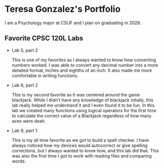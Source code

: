 
# Teresa Gonzalez's Portfolio

I am a Psychology major at CSUF and I plan on graduating in 2028. 

## Favorite CPSC 120L Labs 

* Lab 5, part 2

    This is one of my favorites as I always wanted to know how converting numbers worked. I was able to convert any decimal number into a more detailed format, inches and eighths of an inch. It also made me more comfortable in writing functions. 
* Lab 6, part 2

    This is my second favorite as it was centered around the game blackjack. While I didn't have any knowledge of blackjack intially, this lab really helped me understand it and I even found it to be fun. In this lab we created many functions using logical operators for the first time to calculate the correct value of a Blackjack regardless of how many aces were dealt.
* Lab 9, part 1

    This is my all time favorite as we got to build a spell checker. I have always noticed how my devices would autocorrect or give spelling corrections, but I always wanted to know how, and this lab did that. This was also the first time I got to work with reading files and comparing words. 